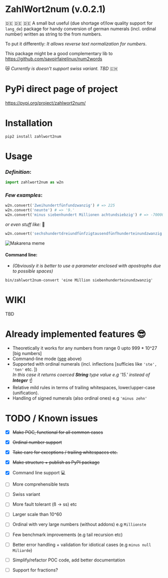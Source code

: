 # ZahlWort2num (v.0.2.1)

:de: :de: :de:
A small but useful (due shortage of/low quality support for `lang_de`) package for handy conversion of german numerals (incl. ordinal number) written as string to the from numbers. 

To put it differently: _It allows reverse text normalization for numbers_.

This package might be a good complementary lib to https://github.com/savoirfairelinux/num2words

:crying_cat_face: _Currently is doesn't support swiss variant. TBD_ :switzerland:

# PyPi direct page of project 
https://pypi.org/project/zahlwort2num/

# Installation

`pip2 install zahlwort2num`

# Usage

### _Definition_: <br />

```python
import zahlwort2num as w2n
```

### _Few examples_: <br />
 ```python
 w2n.convert('Zweihundertfünfundzwanzig') # => 225
 w2n.convert('neunte') # => '9.' 
 w2n.convert('minus siebenhundert Millionen achtundsiebzig') # => -700000078
```
 _or even stuff like:_  :see_no_evil:  <br />
 ```python
 w2n.convert('sechshundertdreiundfünfzigtausendfünfhunderteinundzwanzig') # => 653521
```
![Makarena meme](https://lh6.googleusercontent.com/kl7x0Q_OJUmvDpR_5eND1_Wi-HAMDwF3-c33E9VWLIBtuDqeFsA7POVOik3u_bVllHUxtmlEPO4bGzS3C4CN=w2706-h1466)

 
#### Command line: 

* _(Obviously it is better to use a parameter enclosed with apostrophs due to possible spaces)_
```
bin/zahlwort2num-convert 'eine Million siebenhunderteinundzwanzig'
```
# WIKI
TBD

# Already implemented features :sunglasses:
* Theoretically it works for any numbers from range 0 upto 999 * 10^27 [big numbers]
* Command-line mode ([see](#command-line) above)
* Supported with ordinal numerals (incl. inflections [sufficies like `'ste', 'ten'` etc. ])<br />
  _In this case it returns coerced __String__ type value e.g '15.' instead of __Integer___ :point_up: 
* Relative mild rules in terms of trailing whitespaces, lower/upper-case (unification).
* Handling of signed numerals (also ordinal ones) e.g `'minus zehn'`

# TODO / Known issues
- [x] ~~Make POC, functional for all common cases~~
- [x] ~~Ordinal number support~~
- [x] ~~Take care for exceptions / trailing whitespaces etc.~~
- [x] ~~Make structure + publish as PyPI package~~
- [x] Command line support :computer:
- [ ] More comprehensible tests
- [ ] Swiss variant
- [ ] More fault tolerant (ß -> ss) etc
- [ ] Larger scale than 10^60
- [ ] Ordinal with very large numbers (without addons) e.g `Millionste`
- [ ] Few benchmark improvements (e.g tail recursion etc)
- [ ] Better error handling + validation for idiotical cases (e.g `minus null Miliarde`)
- [ ] Simplify/refactor POC code, add better documentation
- [ ] Support for fractions?


